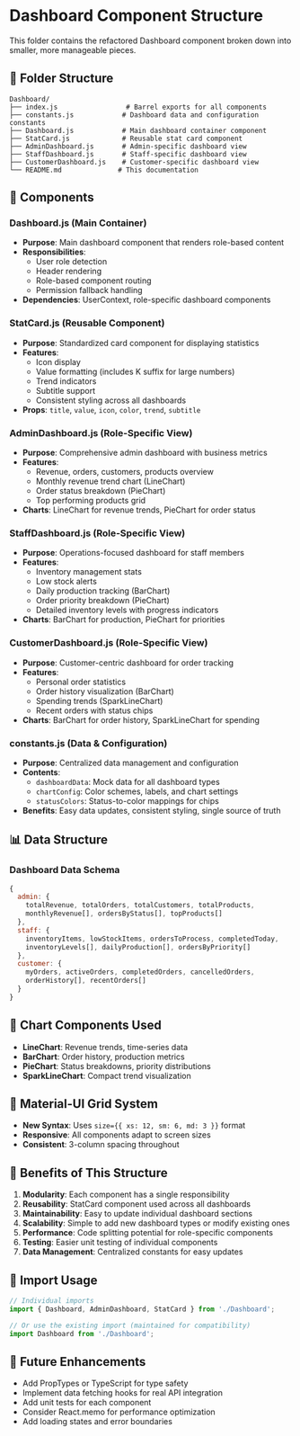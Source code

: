 # Dashboard Component Structure

This folder contains the refactored Dashboard component broken down into smaller, more manageable pieces.

## 📁 Folder Structure

```
Dashboard/
├── index.js                 # Barrel exports for all components
├── constants.js            # Dashboard data and configuration constants
├── Dashboard.js            # Main dashboard container component
├── StatCard.js             # Reusable stat card component
├── AdminDashboard.js       # Admin-specific dashboard view
├── StaffDashboard.js       # Staff-specific dashboard view
├── CustomerDashboard.js    # Customer-specific dashboard view
└── README.md              # This documentation
```

## 🧩 Components

### **Dashboard.js** (Main Container)

- **Purpose**: Main dashboard component that renders role-based content
- **Responsibilities**:
  - User role detection
  - Header rendering
  - Role-based component routing
  - Permission fallback handling
- **Dependencies**: UserContext, role-specific dashboard components

### **StatCard.js** (Reusable Component)

- **Purpose**: Standardized card component for displaying statistics
- **Features**:
  - Icon display
  - Value formatting (includes K suffix for large numbers)
  - Trend indicators
  - Subtitle support
  - Consistent styling across all dashboards
- **Props**: `title`, `value`, `icon`, `color`, `trend`, `subtitle`

### **AdminDashboard.js** (Role-Specific View)

- **Purpose**: Comprehensive admin dashboard with business metrics
- **Features**:
  - Revenue, orders, customers, products overview
  - Monthly revenue trend chart (LineChart)
  - Order status breakdown (PieChart)
  - Top performing products grid
- **Charts**: LineChart for revenue trends, PieChart for order status

### **StaffDashboard.js** (Role-Specific View)

- **Purpose**: Operations-focused dashboard for staff members
- **Features**:
  - Inventory management stats
  - Low stock alerts
  - Daily production tracking (BarChart)
  - Order priority breakdown (PieChart)
  - Detailed inventory levels with progress indicators
- **Charts**: BarChart for production, PieChart for priorities

### **CustomerDashboard.js** (Role-Specific View)

- **Purpose**: Customer-centric dashboard for order tracking
- **Features**:
  - Personal order statistics
  - Order history visualization (BarChart)
  - Spending trends (SparkLineChart)
  - Recent orders with status chips
- **Charts**: BarChart for order history, SparkLineChart for spending

### **constants.js** (Data & Configuration)

- **Purpose**: Centralized data management and configuration
- **Contents**:
  - `dashboardData`: Mock data for all dashboard types
  - `chartConfig`: Color schemes, labels, and chart settings
  - `statusColors`: Status-to-color mappings for chips
- **Benefits**: Easy data updates, consistent styling, single source of truth

## 📊 Data Structure

### Dashboard Data Schema

```javascript
{
  admin: {
    totalRevenue, totalOrders, totalCustomers, totalProducts,
    monthlyRevenue[], ordersByStatus[], topProducts[]
  },
  staff: {
    inventoryItems, lowStockItems, ordersToProcess, completedToday,
    inventoryLevels[], dailyProduction[], ordersByPriority[]
  },
  customer: {
    myOrders, activeOrders, completedOrders, cancelledOrders,
    orderHistory[], recentOrders[]
  }
}
```

## 🎨 Chart Components Used

- **LineChart**: Revenue trends, time-series data
- **BarChart**: Order history, production metrics
- **PieChart**: Status breakdowns, priority distributions
- **SparkLineChart**: Compact trend visualization

## 🔧 Material-UI Grid System

- **New Syntax**: Uses `size={{ xs: 12, sm: 6, md: 3 }}` format
- **Responsive**: All components adapt to screen sizes
- **Consistent**: 3-column spacing throughout

## 🚀 Benefits of This Structure

1. **Modularity**: Each component has a single responsibility
2. **Reusability**: StatCard component used across all dashboards
3. **Maintainability**: Easy to update individual dashboard sections
4. **Scalability**: Simple to add new dashboard types or modify existing ones
5. **Performance**: Code splitting potential for role-specific components
6. **Testing**: Easier unit testing of individual components
7. **Data Management**: Centralized constants for easy updates

## 🔄 Import Usage

```javascript
// Individual imports
import { Dashboard, AdminDashboard, StatCard } from './Dashboard';

// Or use the existing import (maintained for compatibility)
import Dashboard from './Dashboard';
```

## 📝 Future Enhancements

- Add PropTypes or TypeScript for type safety
- Implement data fetching hooks for real API integration
- Add unit tests for each component
- Consider React.memo for performance optimization
- Add loading states and error boundaries
